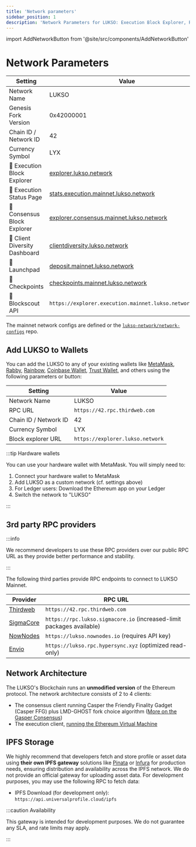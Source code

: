 ```yaml
---
title: 'Network parameters'
sidebar_position: 1
description: 'Network Parameters for LUKSO: Execution Block Explorer, RPC providers, Chain ID.'
---
```


import AddNetworkButton from '@site/src/components/AddNetworkButton'

# Network Parameters

| Setting                       | Value                                                                                        |
| ----------------------------- | -------------------------------------------------------------------------------------------- |
| Network Name                  | LUKSO                                                                                        |
| Genesis Fork Version          | 0x42000001                                                                                   |
| Chain ID / Network ID         | 42                                                                                           |
| Currency Symbol               | LYX                                                                                          |
| 🔗 Execution Block Explorer   | [explorer.lukso.network](https://explorer.lukso.network)                                     |
| 🔗 Execution Status Page      | [stats.execution.mainnet.lukso.network](https://stats.execution.mainnet.lukso.network)       |
| 🔗 Consensus Block Explorer   | [explorer.consensus.mainnet.lukso.network](https://explorer.consensus.mainnet.lukso.network) |
| 🔗 Client Diversity Dashboard | [clientdiversity.lukso.network](https://clientdiversity.lukso.network)                       |
| 🔗 Launchpad                  | [deposit.mainnet.lukso.network](https://deposit.mainnet.lukso.network)                       |
| 🔗 Checkpoints                | [checkpoints.mainnet.lukso.network](https://checkpoints.mainnet.lukso.network)               |
| 🔌 Blockscout API             | `https://explorer.execution.mainnet.lukso.network/api`                                       |

The mainnet network configs are defined or the [`lukso-network/network-configs`](https://github.com/lukso-network/network-configs/tree/main/mainnet/shared) repo.

## Add LUKSO to Wallets

You can add the LUKSO to any of your existing wallets like [MetaMask](https://metamask.io/), [Rabby](https://rabby.io/), [Rainbow](https://rainbow.me/), [Coinbase Wallet](https://www.coinbase.com/de/wallet), [Trust Wallet](https://trustwallet.com/de), and others using the following parameters or button:

| Setting               | Value                            |
| --------------------- | -------------------------------- |
| Network Name          | LUKSO                            |
| RPC URL               | `https://42.rpc.thirdweb.com`    |
| Chain ID / Network ID | 42                               |
| Currency Symbol       | LYX                              |
| Block explorer URL    | `https://explorer.lukso.network` |

<AddNetworkButton networkName="mainnet"/>

:::tip Hardware wallets

You can use your hardware wallet with MetaMask. You will simply need to:

1. Connect your hardware wallet to MetaMask
2. Add LUKSO as a custom network (cf. settings above)
3. For Ledger users: Download the Ethereum app on your Ledger
4. Switch the network to "LUKSO"

:::

## 3rd party RPC providers

:::info

We recommend developers to use these RPC providers over our public RPC URL as they provide better performance and stability.

:::

The following third parties provide RPC endpoints to connect to LUKSO Mainnet.

| Provider                          | RPC URL                                                               |
| --------------------------------- | --------------------------------------------------------------------- |
| [Thirdweb](https://thirdweb.com/) | `https://42.rpc.thirdweb.com`                                         |
| [SigmaCore](https://sigmacore.io) | `https://rpc.lukso.sigmacore.io` (increased-limit packages available) |
| [NowNodes](https://nownodes.io/)  | `https://lukso.nownodes.io` (requires API key)                        |
| [Envio](https://envio.dev/)       | `https://lukso.rpc.hypersync.xyz` (optimized read-only)               |

## Network Architecture

The LUKSO's Blockchain runs an **unmodified version** of the Ethereum protocol. The network architecture consists of 2 to 4 clients:

- The consensus client running Casper the Friendly Finality Gadget (Casper FFG) plus LMD-GHOST fork choice algorithm ([More on the Gasper Consensus](https://ethereum.org/en/developers/docs/consensus-mechanisms/pos/gasper/))
- The execution client, [running the Ethereum Virtual Machine](https://ethereum.org/en/developers/docs/ethereum-stack/)

## IPFS Storage

We highly recommend that developers fetch and store profile or asset data using **their own IPFS gateway** solutions like [Pinata](https://docs.pinata.cloud/docs/welcome-to-pinata) or [Infura](https://docs.infura.io/networks/ipfs) for production needs, ensuring distribution and availability across the IPFS network. We do not provide an official gateway for uploading asset data. For development purposes, you may use the following RPC to fetch data:

- IPFS Download (for development only): `https://api.universalprofile.cloud/ipfs`

:::caution Availability

This gateway is intended for development purposes. We do not guarantee any SLA, and rate limits may apply.

:::
